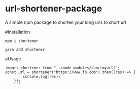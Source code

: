 ﻿# url-shortener-package

A simple npm package to shorten your long urls to short url

#Installation

`npm i shortener`

`yarn add shortener`


#Usage

```
import shortener from "../node_modules/shortmyurl/";
const url = shortener("https://www.fb.com").then((res) => {
        console.log(res);
    });
    ```
